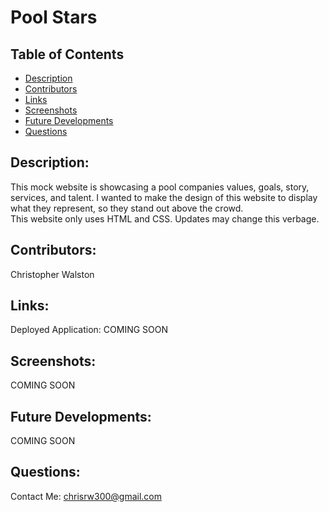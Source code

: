 # Pool Stars

## Table of Contents
* [Description](#description)
* [Contributors](#contributors)
* [Links](#links)
* [Screenshots](#screenshots)
* [Future Developments](#futuredevelopments)
* [Questions](#questions)

## Description:
This mock website is showcasing a pool companies values, goals, story, services, and talent. I wanted to make the design of this website to display what they represent, so they stand out above the crowd. <br>
This website only uses HTML and CSS. Updates may change this verbage.

## Contributors:
Christopher Walston

## Links:
Deployed Application: COMING SOON

## Screenshots:
COMING SOON

## Future Developments:
COMING SOON

## Questions:
Contact Me: [chrisrw300@gmail.com](chrisrw300@gmail.com)

